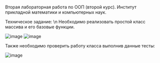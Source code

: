 Вторая лабораторная работа по ООП (второй курс).
Институт прикладной математики и компьютерных наук.

Техническое задание:
\n
Необходимо реализовать простой класс массива и его базовые функции.


  ![image](https://github.com/ivanboitsov/CSI_OOP_lab2/assets/118753603/ad54c48e-d29d-4deb-9caa-706b8f6600fb)
  ![image](https://github.com/ivanboitsov/CSI_OOP_lab2/assets/118753603/518d3d9e-106f-4398-8986-df620113a0e3)

  
Также необходимо проверить работу класса выполнив данные тесты:


  ![image](https://github.com/ivanboitsov/CSI_OOP_lab2/assets/118753603/a6dbe106-7f62-4b3a-ae54-d5b8944c0be6)
